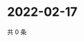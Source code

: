 # 2022-02-17

共 0 条

<!-- BEGIN WEIBO -->
<!-- 最后更新时间 Thu Feb 17 2022 18:12:17 GMT+0800 (China Standard Time) -->

<!-- END WEIBO -->
